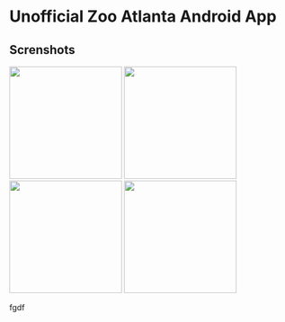 # Unofficial Zoo Atlanta Android App #

## Screnshots ##
<p float="left">
  <img src="/screenshots/1.jpg" width="200" />
  <img src="/screenshots/2.jpg" width="200" />
  <img src="/screenshots/3.jpg" width="200" />
  <img src="/screenshots/4.jpg" width="200" />
</p>
fgdf
